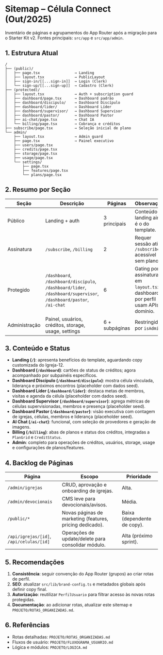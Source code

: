 # Sitemap – Célula Connect (Out/2025)

Inventário de páginas e agrupamentos do App Router após a migração para o Starter Kit v2. Fontes principais: `src/app` e `src/app/admin`.

## 1. Estrutura Atual

```
/
├── (public)/
│   ├── page.tsx                → Landing
│   ├── layout.tsx              → PublicLayout
│   ├── sign-in/[[...sign-in]]  → Login (Clerk)
│   └── sign-up/[[...sign-up]]  → Cadastro (Clerk)
├── (protected)/
│   ├── layout.tsx              → Auth + subscription guard
│   ├── dashboard/page.tsx      → Dashboard padrão
│   ├── dashboard/discipulo/    → Dashboard Discípulo
│   ├── dashboard/lider/        → Dashboard Líder
│   ├── dashboard/supervisor/   → Dashboard Supervisor
│   ├── dashboard/pastor/       → Dashboard Pastor
│   ├── ai-chat/page.tsx        → Chat IA
│   └── billing/page.tsx        → Cobrança e créditos
├── subscribe/page.tsx          → Seleção inicial de plano
└── admin/
    ├── layout.tsx              → Admin guard
    ├── page.tsx                → Painel executivo
    ├── users/page.tsx
    ├── credits/page.tsx
    ├── storage/page.tsx
    ├── usage/page.tsx
    └── settings/
        ├── page.tsx
        ├── features/page.tsx
        └── plans/page.tsx
```

## 2. Resumo por Seção

| Seção | Descrição | Páginas | Observações |
| --- | --- | --- | --- |
| Público | Landing + auth | 3 principais | Conteúdo da landing ainda é o do template. |
| Assinatura | `/subscribe`, `/billing` | 2 | Requer sessão ativa; `/subscribe` acessível sem plano. |
| Protegido | `/dashboard`, `/dashboard/discipulo`, `/dashboard/lider`, `/dashboard/supervisor`, `/dashboard/pastor`, `/ai-chat` | 6 | Gating por assinatura em `layout.tsx`; dashboards por perfil usam APIs de domínio. |
| Administração | Painel, usuários, créditos, storage, usage, settings | 6 + subpáginas | Restringido por `isAdmin`. |

## 3. Conteúdo e Status

- **Landing (`/`)**: apresenta benefícios do template, aguardando copy customizada do Igreja-12.
- **Dashboard (`/dashboard`)**: cartões de status de créditos; agora acompanhado por subpainéis específicos.
- **Dashboard Discípulo (`/dashboard/discipulo`)**: mostra célula vinculada, liderança e próximos encontros (placeholder com dados seed).
- **Dashboard Líder (`/dashboard/lider`)**: destaca metas de membros, visitas e agenda da célula (placeholder com dados seed).
- **Dashboard Supervisor (`/dashboard/supervisor`)**: agrega métricas de células supervisionadas, membros e presença (placeholder seed).
- **Dashboard Pastor (`/dashboard/pastor`)**: visão executiva com contagem de igrejas, células, membros e liderança (placeholder seed).
- **AI Chat (`/ai-chat`)**: funcional, com seleção de provedores e geração de imagens.
- **Billing (`/billing`)**: abas de planos e status dos créditos, integradas a `PlanGrid` e `CreditStatus`.
- **Admin**: completo para operações de créditos, usuários, storage, usage e configurações de planos/features.

## 4. Backlog de Páginas

| Página | Escopo | Prioridade |
| --- | --- | --- |
| `/admin/igrejas` | CRUD, aprovação e onboarding de igrejas. | Alta. |
| `/admin/devocionais` | CMS leve para devocionais/avisos. | Média. |
| `/public/*` | Novas páginas de marketing (features, pricing dedicado). | Baixa (dependente de copy). |
| `/api/igrejas/[id]`, `/api/celulas/[id]` | Operações de update/delete para consolidar módulo. | Alta (próximo sprint). |

## 5. Recomendações

1. **Consistência**: seguir convenção do App Router (grupos) ao criar rotas de perfil.
2. **SEO**: atualizar `src/lib/brand-config.ts` e metadados globais após definir copy final.
3. **Autorização**: reutilizar `PerfilUsuario` para filtrar acesso às novas rotas protegidas.
4. **Documentação**: ao adicionar rotas, atualizar este sitemap e `PROJETO/ROTAS_ORGANIZADAS.md`.

## 6. Referências

- Rotas detalhadas: `PROJETO/ROTAS_ORGANIZADAS.md`
- Fluxos de usuário: `PROJETO/FLUXOGRAMA_USUARIO.md`
- Lógica e módulos: `PROJETO/LOGICA.md`
